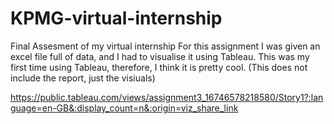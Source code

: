 # KPMG-virtual-internship
Final Assesment of my virtual internship
For this assignment I was given an excel file full of data, and I had to visualise it using Tableau. This was my first time using Tableau, therefore, I think it is pretty cool. (This does not include the report, just the visiuals)

https://public.tableau.com/views/assignment3_16746578218580/Story1?:language=en-GB&:display_count=n&:origin=viz_share_link
